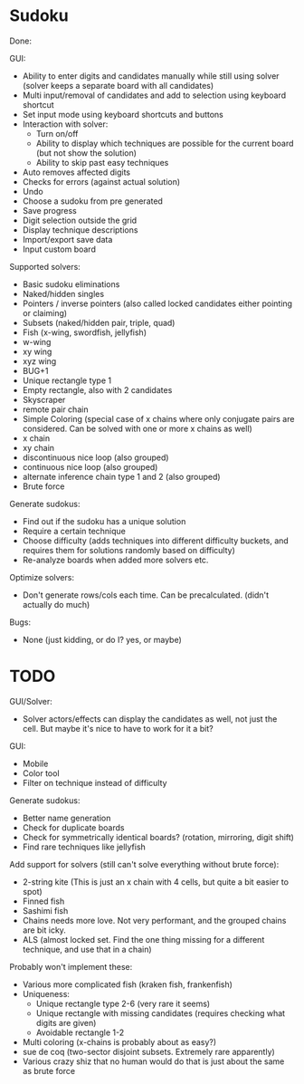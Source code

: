# Sudoku

Done:

GUI:
- Ability to enter digits and candidates manually while still using solver (solver keeps a separate board with all candidates)
- Multi input/removal of candidates and add to selection using keyboard shortcut
- Set input mode using keyboard shortcuts and buttons
- Interaction with solver:
    - Turn on/off
    - Ability to display which techniques are possible for the current board (but not show the solution)
    - Ability to skip past easy techniques
- Auto removes affected digits
- Checks for errors (against actual solution)
- Undo
- Choose a sudoku from pre generated
- Save progress
- Digit selection outside the grid
- Display technique descriptions
- Import/export save data
- Input custom board

Supported solvers:
- Basic sudoku eliminations
- Naked/hidden singles
- Pointers / inverse pointers (also called locked candidates either pointing or claiming)
- Subsets (naked/hidden pair, triple, quad)
- Fish (x-wing, swordfish, jellyfish)
- w-wing
- xy wing
- xyz wing
- BUG+1
- Unique rectangle type 1
- Empty rectangle, also with 2 candidates
- Skyscraper
- remote pair chain
- Simple Coloring (special case of x chains where only conjugate pairs are considered. Can be solved with one or more x chains as well)
- x chain
- xy chain
- discontinuous nice loop (also grouped)
- continuous nice loop (also grouped)
- alternate inference chain type 1 and 2 (also grouped)
- Brute force

Generate sudokus:
- Find out if the sudoku has a unique solution
- Require a certain technique
- Choose difficulty (adds techniques into different difficulty buckets, and requires them for solutions randomly based on difficulty)
- Re-analyze boards when added more solvers etc.

Optimize solvers:
- Don't generate rows/cols each time. Can be precalculated. (didn't actually do much)

Bugs:
- None (just kidding, or do I? yes, or maybe)

# TODO

GUI/Solver:
- Solver actors/effects can display the candidates as well, not just the cell. But maybe it's nice to have to work for it a bit?

GUI:
- Mobile
- Color tool
- Filter on technique instead of difficulty

Generate sudokus:
- Better name generation
- Check for duplicate boards
- Check for symmetrically identical boards? (rotation, mirroring, digit shift)
- Find rare techniques like jellyfish

Add support for solvers (still can't solve everything without brute force): 
- 2-string kite (This is just an x chain with 4 cells, but quite a bit easier to spot)
- Finned fish
- Sashimi fish
- Chains needs more love. Not very performant, and the grouped chains are bit icky.
- ALS (almost locked set. Find the one thing missing for a different technique, and use that in a chain)


Probably won't implement these:
- Various more complicated fish (kraken fish, frankenfish)
- Uniqueness:
  - Unique rectangle type 2-6 (very rare it seems)
  - Unique rectangle with missing candidates (requires checking what digits are given)
  - Avoidable rectangle 1-2
- Multi coloring (x-chains is probably about as easy?)
- sue de coq (two-sector disjoint subsets. Extremely rare apparently)
- Various crazy shiz that no human would do that is just about the same as brute force